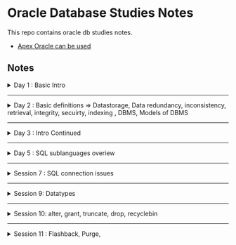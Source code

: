 # Oracle Database Studies Notes

This repo contains oracle db studies notes.
- [Apex Oracle can be used](https://apex.oracle.com/pls/apex/f?p=4550:1:109036778534060:::::)
  
## Notes 


<details>
  <summary> Day 1 : Basic Intro </summary>

- Basic Terminology of DB
  - What is data?
    - Could be number, characters, special characters, etc.
  - What is information?
    - Processing, meaningful information
  ```
      Employee    ID
      ========    ===
      Sam         1
      Lee         2
      Kelly       3
  ```
  - What is Database?
    - Storage memory where we can store the information, memory space where we can store the **collection of inter-related data/information**
    - e.g. Banking application
  ```
        DB_YourBank (database ID)
          > branches group-----------> customers 
              > department group
                  > Employee group 
        
        no employees == no departments
        no departments == no employees
  ```
  - Types of Databases
    - OLTP (online transaction processing)
      - store day to day transactional information
      - OLTP data source is from applications. Every transactional data  will be saved.
      - When OLTP data are full, they will be transferred to OLAP.
    - OLAP (Online analytical processing) (data warehouse)
      - Store historical big data/information
      - e.g. data warehouse 
      - OLTP to OLAP is by ETL tools (PowerBI Integration Services, SSIS, Informatica)
        - Extract 
        - Transfer
        - Loading 
        - How they transfer is by Job Schedules
    - <img src="https://tutorialshut.com/wp-content/uploads/2020/11/OLTVVsOLAP-768x499.jpg" width=500>
    - <img src="https://www.researchgate.net/publication/327656028/figure/tbl1/AS:673012806336514@1537470165105/DIFFERENCES-BETWEEN-OLTP-AND-OLAP.png" width=500>
    - <img src="https://rkicdn.rkimball.com/1663579722423.png" width=500>
    - <img src="https://databasetown.com/wp-content/uploads/2019/10/types-of-databases-1.jpg" width=500>
    - <img src="https://galaktika-soft.com/wp-content/uploads/2018/01/oltp.jpg" width=500>


</details>

---

<details>
  <summary> Day 2 : Basic definitions => Datastorage, Data redundancy, inconsistency, retrieval, integrity, secuirty, indexing , DBMS, Models of DBMS</summary>

- What is Datastorage
  - It is a location where we can store data/information in early days
- Types of Datastorages
    - Papers and books (before computers) - security, data manipulation, transfer - very challenging 
    - Flatfile (textfile) - (early day of computer) - 
    - DBMS (softwares)
- Flatfile / File management system
  - Challenges
    - Data redundancy : Duplicates data , store the same information in a number of files. Memory wastage.
  ```
      File1
        Employee Details
        EID   EName       DateOfCommenced   Role    Salary    Gender
        1001  Sally       05-11-2022        SE      150,000     F
        1002  Smith       03-11-2020        JSE     89,000      M


      File2
        Employee Details
        EID   EName       DateOfCommenced   Role    Salary    Gender
        1001  Sally       05-11-2022        SE      150,000     F
        1002  Smith       03-11-2020        JSE     89,000      M
  ```
      - Thre is no error message from the computer saying the data is duplicated.
    - Data inconsistency :
      - Shows different data for the same object. 
      - After someone manipulates the data in File2, File1 and File2 data are not the same any more.... 
      - This can be resolved with PK, FK, Normalisation.
      - When we have data redundancy then there is a chance to get data inconsistency problem.
      - No duplicate == no consistency
    - Data retrieval : 
      - Very hard to retrieve data from a file.
      - High level programming languages C, C++, Java - Applications I/O File handling 
    - Data integrity mechanism
      - Data validation 
      - Mobile number entry e.g. It should be 10 digits. But users can add any length in File1 or File2. Invlaid data gets accepted.
      - There is no accuracy in the data.
    - Data security 
      - Very poor security 
    - Data indexing 
      - To access the required data in efficient manner 
      - e.g. every textbook has index page. Book has 400 pages. Topic has page number.
      - Retrieval of required topic is fast.
      - 
- What is dBMS?
  - By using DBMS, we can perform the following operations:
      - create database memory
      - create table
      - insert
      - update
      - select
      - delete 
    - DBMS will act as an "interface" between user and database memory .
      - User <-----------> DBMS (interface) <---------> Database
- Models of DBMS
  - Hierarchical database management system (HDBMS) - first DBMS e.g. IMS information management system
    - Root, parent, child - time consuming, data duplication
    - Security, retrieval 
  - This HDBMS was enhanced with Network database management system (NDBMS) e.g. IDBMS s/w integrated dbms with network
  - **NOTE: HDBMS and NDBMS are no longer in use.**
  - Relational DBMS
    - Object relational database management system (ORDBMS)
    - Object Oriented database management system (OODBMS)
    - <img src="https://www.assignmenthelp.net/images/database-models.png" width=550>
    - <img src="https://webimages.mongodb.com/_com_assets/cms/kod60sm2c5px0q7do-Object-Oriented-DBs-Example.png?auto=format%2Ccompress" width=550>
    - <img src="https://anydifferencebetween.com/wp-content/uploads/2016/09/Difference-Between-Relational-Database-and-Object-Oriented-Database.jpg" width=550> 
    - <img src="https://d3i71xaburhd42.cloudfront.net/35c0ff1b084ba700f4bb8125f7a34d66da44cc22/4-Table1-1.png" width=550>

- Advantages of DBMS

</details>
  
---
 
  <details>
  <summary> Day 3 : Intro Continued </summary>

- Object Relational DBMS
  - Data can be stored in table format
  - Tabular format 
  - Depends on SQL Language. Therefore they are called SQL d
  - e.g. Oracle, SQL server, mysql, postgresql, db2, etc.
  - 
- Object Oriented DBMS
  - data can be stored in "object" format
  - Not depend on "SQL", NoSQL DB
  - e.g. MongoDB, Cassandra, etc.

- Oracle, DBMS, 1979 - store data/information permanently (e.g. hardisk) and along with security
- Oracle can be deployed in any OS
- Types of edition
  - Oracle express 
- Working with Oracle
  - When working with oracle DB, follow the following two steps:
    - Connect to Oracle server : use client tools
        - SQL developer, **SQL plus** - CUI (Character User Interface)
    - Communicate with Oracle DB : After successfully connecting to the server,
      - needs to send request (SQL)
      - get response back
  - SQL plus
    - db tool from oracle
    - Used to connec to oracle server
    - Can be used as an editor
  - SQL
    - DB language from IBM
- Standard
  - DDL
  - DML
  - DQL
  - TCL
  - DCL
- How to connect to Oracle DB server
- Download Oracle 19c, [sql plus](https://www.youtube.com/watch?v=Fh-1eO8SA9o)
 - Go to All Programs -> Oracle 19db Home
    - sql plus 
    - Enter user-name:system
    - Password : enterYourPassword - for security reason, the password will not be visible
    - Login successful! Connected to:
    - Another way - username is not case sensitive, but password is
      - system/password
      - SYSTEM/password 
 - Common connection error fixing tips
    - Go to services -> oracleServiceORCL -> select startup type: automatic -> click start button -> Apply -> OK
    - GO to SQL plus -> enter username : system/password 
    - TNS protocol adapter error 

</details>
  

---

<details>
  <summary> Day 5 : SQL sublanguages overiew </summary>
  
- [some tips](https://stackoverflow.com/questions/35199084/forgot-oracle-username-and-password-how-to-retrieve#:~:text=Once%20connected%2Cyou%20can%20enter,the%20password%20for%20that%20user.)
- Structured Query English Language (SEQUEL), later SQL
- SQL Plus : SQL*Plus is a client terminal software allowing users to interact with Oracle server to manipulate data and data structures. Users type in SQL statements in SQL*Plus that send statements to Oracle server. Oracle server then validates and executes the statements on its databases.
- Sub languages of SQL
  - DDL - Data definition language 
    - create : a new db object in oracle db e.g.table, views, synonyms, procedure, function, triggers, etc.
      - table is a core object of db. 
      ```
        CREATE TABLE <TABLE NAME>
        ( 
          <COLUMN NAME1> <DATATYPE>[SIZE], 
          <COLUMN NAME1> <DATATYPE>[SIZE], 
          <COLUMN NAME1> <DATATYPE>[SIZE]
         );
      ```
    - alter
      - alter modify
      - alter -add 
      - alter - rename
      - alter - drop
    - rename
    - truncate
    - drop
  - new commands 
    - recyclebin
    - flashback
    - purge
- Data Manipulation Language (DML)
  - insert
  - update
  - delete 
  - new commands 
    - insert all
    - merge
- Data query/ retrieval (DQL/DRL)
  - select 
- Transaction control langauge (TCL)
  - commit 
  - rollback
  - savepoint 
- Data control langauge (DCL)
  - grant
  - revoke 
- <img src="http://2.bp.blogspot.com/-zYkYjhaqEps/VgS24O6hdqI/AAAAAAAAAVI/X_K858Bph7U/s1600/DDL_DML.jpg">
- <img src="https://csharpcorner-mindcrackerinc.netdna-ssl.com/article/sql-commands-ddl-dql-dml-dcl-tcl-with-examples/Images/SQL_Diagram.drawio.png">

- Oracle data types
  - numeric 
    - int = number(38) - 38 digits 
    - serial number column int - sno number(38), sno number(1)
      - sno number(4) => you can save 1, 23, 554, 1234.
    - number(p,s) => precision, counting all digits including left and right sides digits of a decimal point
      - storing both integer and float values 
      - number(p) - only integer
      - number(p,s) - float values 
      - e.g. 65.34 => precision = 4
      - e.g. 1223589.34 => precision = 9
      - e.g. S-SCALE 
    - counting the right side digits only
      - 89.22 => scale = 2, precision = 4
      - 12345.67 => scale = 2, precision = 7 
      - e.g. Product_Price(6,2) 
  - string
    - EMPLOYEE_NAME CHAR(10) -  'Sally', without '' is char
    - [Data types](https://docs.oracle.com/database/121/SQLRF/sql_elements001.htm#SQLRF0021)
  - long
  - date
  - raw and long 
  - lob 
 - <img src="https://cf.ppt-online.org/files1/slide/w/WahumSXpt1zDy46bOenj38g5wZEdJiPR0LCUYf/slide-10.jpg">

 
</details>

            
---
            
<details>
  <summary> Session 7 : SQL connection issues </summary>

- **Problem-1**
 - \sys as sysdba (default username)
 - password is sys (default password)
 - alter user system account unlock;
 - alter user system account lock;
 - conn => connect
 - **Problem-2**
  - Services => OracleServiceORCL => Stop
  - TNS: protocol adapter error
  - Go To Services and check whether it is running or stop mode.
    - Status Type -> Automatic 
    - Start 

  - **Problem -3**
    - Enter username: username/ password
    - Error : unreacheable host
    - Solution: 
      - Enter Username: \sys as sysdba
      - Enter password: sys
      - connected
    - SQL> ALTER USER SYSTEM ACCOUNT UNLOCK;
    - SQL> ALTER USER SYSTEM IDENTIFIED BY yournewpassword;
    - SQL > CONN
    - Enter username: system / yournewpassword
    - connected
  - **Problem -4**
      - Enter Username: \sys as sysdba
      - Enter password: sys
      - error : Unable to connect to Oracle db server
      - reinstall Oracle software 

- How the client tool SQL Plus connect to SQL server
  - When we install Oracle software, there are two components installed by the system automatically:
    - Client component can perform the following three operations:
      - User can connect
      - User can send request to the server
      - User get the response back from the server
      - e.g. sql plus, sql developer, toad
    - Server component
      - Instance component
        - It is a temporary memory (allocated from RAM location)
        - This instance sub component can store data temporarily 
      - Database component
        - Permanent storage memory which will allocated from hard disk
        - Storing data permanently
    - Client Server architecture 
      - Every newly inserted data first will go to the Instance memory
      - If user wants to move data from instance memory into database, you need to commit.
        - instance db(allocate from RAM) to the permanent storage database (allocate from HD) => commit
      - data retrival is from permanent db
        - select * from tab;
  - create own user account (username and password) in Oracle db
    - create user onisan identified by Ramen123
    - If you come across with this error, [How to Resolve ORA-65096: invalid common user or role name](https://logic.edchen.org/how-to-resolve-ora-65096-invalid-common-user-or-role-name/) & [How to Resolve ORA-01109: database not open](https://logic.edchen.org/how-to-resolve-ora-01109-database-not-open/)
      - show con_name
      - alter session set container=orclpdb;
      - create user Eden identified by house (credentials are assigned to the employees)
        - First level security - you cannot use the credentials to connect to db.
        - every new user is a dummy user. DBA needs to give permissions/priviledges
      - HOw DBA grant permissions to user
        - grant priviledgeName to username
        - e.g. grant connect to Eden
        - If the grant succeeded, user will be able to login
        - Eden/house
        - **unable to grant. debug**
    - How to change password by user 
      - select * from ALL_USERS;
      - SQL> PASSWORD 
      - Enter old password and enter new password
      - SQL > CONN
      - Enter user-name: username/password
    - How to recreate a new password for a user
      - alter user username identified by new_password
      - alter user mydb2pm identified by mydb2pm
      - alter session set "_ORACLE_SCRIPT"=true;  
      - grant sysdba to user_name;
    - How to view usernames if we forget
      - select username from All_USERS;
    - How to drop a user from DB
      - drop user username cascade;

</details>

 ---
            
<details>
  <summary> Session 9:  Datatypes </summary>

- String data type
  - characters only string - A-Z, a-z
    - non-unicode datatypes - supports to store localised data e.g. english language ONlY
      - char(size) - fixed length datatype 
        - static
        - non unicode char -> 1 char = 1 byte
        - Emp_Name char(10) => 'HELLO' - 5 bytes used -> 5 bytes remaining.
        - Therefore, waste 5 bytes. If you know the size and it won't change, then use it. Otherwise, there is memory wastage.
        - maximum size is 2000 bytes 
      - varchar2(size)
        - ANSII datatype , variable length datatype, dynamic
        - maximum size is 4000 bytes
        - Due to its dynamic nature, it will not waste memory like char. 
        - 'Hello' -, Allocates 5 bytes, there is 0 memory bytes waste.
          - 5 - 5 = 0
    - unicode datatypes - supports multilingual langauges , n stands for national
      - nChar(size)
        - fixed length datatype , static,
        - store unicode char (all national langauges)
        - memory wastage is same was char.
        - 2000 bytes
      - nvarchar2(size)
        - 4000 bytes
        - n stands for national 
  - alpanumeric characters
- long data type
  - dynamic datatype, store non unicode character & unicode character 
  - 1 char == 1 byte
  - maximum size is 2GB.
  - customer_Address long - out of 2GB - 30bytes = 1024 x .....
    - Name: Ellen Smith
    - 123/45 Heaven Street, Earth 67890 
  - **every table should have only one long data type column**
- Date
  - store date and time information 
  - Date : store date & time information of particular day
    - time is optional. If user does not enter time information by default, oracle server will take '00:00:00am' or '12:00:00am'
    - date range must be from '01-jan-4712 bc' to '31-dec-9999ad'
    - DateOfJoining => 11-Nov-2022 15:19 - system time and insertion time is different
      - sysdate
      - Oracle default date formate - 'DD-MON-YY/YYYY HH:MM:SS'
      - '11-NOV-22 15:21:XX'
      - 1    1   2  1  1  1   ---> 7 BYTES (fixed memory)
  - Timestamp
    - store date and time information along with milliseconds 
    - Oracle default timestamp datatype is, 
      - 'dd-mon-yy/yyyy hh:mm:ss.ms' 
      - '11-Nov-2022 15:24:56.0000'
      -  1  1   2    1  1  1  4  => 11 bytes - fixed memory 
- [Raw and long raw ](https://docs.oracle.com/database/121/SQLRF/sql_elements001.htm#SQLRF0021)
  - image file, multimedia files, audio files - in the form of binary format.
  - database will convert pictures into binary format
  - These datatypes are also called as "Binary data types"
  - raw 
    - maximum size : 2000 bytes
  - long raw : 2GB
- Lob datatypes
  - lob - large objects
  - clob - character large objects 
    - store non-unicode char
    - dynamic datatype
    - maximum size is 4GB
  - **Non-unicode char**
    - char(size) - 2000 bytes
    - varchar(size) - 4000 bytes
    - long - 2GB
    - clob - 4GB
  - nclob
    - national characters large object
    - dynamic datatype
    - maximum size - 4GB
  - Unicode char
    - nchar(size) - 2000 bytes
    - nvarchar(size) - 4000
    - long -2GB
    - nclob - 4GB
  - blob
    - binary large object
    - store image/audio/video file
    - dynamic dataype
    - maximum size = 4GB
  - Binary data
    - raw - 2000 bytes
    - long raw - 2GB
    - blob - 4GB

</details>

---

<details>
  <summary> Session 10: alter, grant, truncate, drop, recyclebin</summary>

-  Connect to system/Yourpassword
- create user yourusername identified by youruserpassword
- grant connect

- connect su/su
- create table Student(SId int, SName char(10), SFees number(6,2));

- dBA is system/YourPassword
- create user su identified by su;
- alter session set "_ORACLE_SCRIPT"=true;
- alter session set container=ORCLPDB;
- ORA-65024: Pluggable database ORCLPDB is not open.
- ORA-01031: Insufficient privileges 

- connect/ as sysdba;
- grant all privileges to system;
- grant connect to su;
- ORA-01017: invalid username/password; logon denied
- select * from ttab;

```
  create table student 
  (
    SId int,
    SName char(10),
    SFees number(6,2)
  );

  If you have infufficient priviledges, you need to ask ssystem admin for permission
  conn
  grant create table to su;


- **View list of tables in oracle db**
  - select * from tab;
  - TName - table name
  - TabType - which type of object you have created
    - Tabtype - table object for Student
    - ClusterId - 
- **View the structure of table**
  - desc means describe 
  - desc Student;
  - SId int, SId number(38) means int == number(38)
- **Alter**
  - To change/ modify the structure of a table
  - Sub commands under alter
    - alter - modify
    - alter - add
    - alter - rename
    - alter - drop
  - Alter modify 
    - Change data type and size  e.g. char(10)
    - alter table <Table Name> modify <Column Name> <New Datatype>[New size];
    - alter table Student modify SName varchar2(20);
  - Alter add
    - add new column to an existing table
    - alter table <table name> add <new column name> <datatype>[size];
    - alter table Student add SAddress varchar2(20);
    - You can only add column to the end of the table structure
  - Alter rename
    - Change the column's name
    - alter table <table name> rename <column> <old column name> to <new column name>
  - Rename - for renaming the table 
    - Change a table name
    - rename <old table name> <new table name>
  - Alter drop (delete)
    - alter table <table name> drop <column> <column name>;
    - alter table Student drop column SFees;
  
- Truncate 
    - You have created a table with some columns. Structure of table, no data
    - After that, users insert data. Then rows will be added.
    - When you use truncate, only rows are deleted. Structure of the table remains.
    - truncate table <table name>;
    - you cannot delete specific row. In the query statement, you need to use where condition. where condition is not supported under the truncate command.
    - insert into StudentInfo values(1, 'Kim', 'Busan', 'kim@moon.com');
    - ORA-01959: no privileges on tablespace 'Users';
    - conn
    - system/yourpassword
    - grant unlimited tablespace to su;
    - After this, you have unlimited access to hardisk memory.
    - You cannot delete it using where clause
      - truncate table StudentInfo where SName='Son';
    - commit;
- Drop
    - To delele the entire table 
    - drop table <table name>
    - drop table StudentInfo;
    - select * from tab;
      - you will see tabtype - some address location
      - After dropping your table, you will see the address.
      - It means you have deleted temporarily 
      - BIN$AboOgAhsTB+MAgBKRal/dA==$0
        - BIN means recycle bin
        - Before Oracle10g enterprise edition, once you drop the table from a database, that is permanent whereras from orcle10g enterprise edition, once you drop a table from a database, it is temporary.
      - New Features in Oracle10g Enterprise Edition
        - recyclebin
        - flashback
        - purge
- Recyclebin
      - It is a system defined table.
      - it is one of the table name, inbuilt table 
      - desc recyclebin;
      - select OBJECT_NAME, ORIGINAL_NAME from recyclebin;


```

</details>

--- 

<details>
  <summary> Session 11 : Flashback, Purge, </summary>

- set pagesize 100;
- set lines 160;
- desc recyclebin;
- select * from tab;
- **flashback** - restore what is in the recyclebin
  - Use to restore deleted table from recyclebin to database memory 
  - flashback table <table name> to before drop;
  - e.g. flashback table StudentInfo to before drop;
- **purge**
  - delete your table permanently from database memory including recyclebin
  - To delete a specific table from recyclebin
  - purge table <table name>
  - purge table Apartment;
  - select * from tab;
  - flashback table Apartment to before drop; // object not in Recycle bin
- Delete all tables from recyclebin
  - purge recyclebin;
- Delete table from database permanently 
  - drop table <table name> purge;
- show user;  
  - If you add as admin user;
  - If the table is not showing in recyclebin, it means you have connected as system admin;
  - Finished at 31:00min

</details>

---

